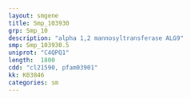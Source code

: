```yaml
---
layout: smgene
title: Smp_103930
grp: Smp_10
description: "alpha 1,2 mannosyltransferase ALG9"
smp: Smp_103930.5
uniprot: "C4QPQ1"
length:  1800
cdd: "cl21590, pfam03901"
kk: K03846
categories: sm
---
```

